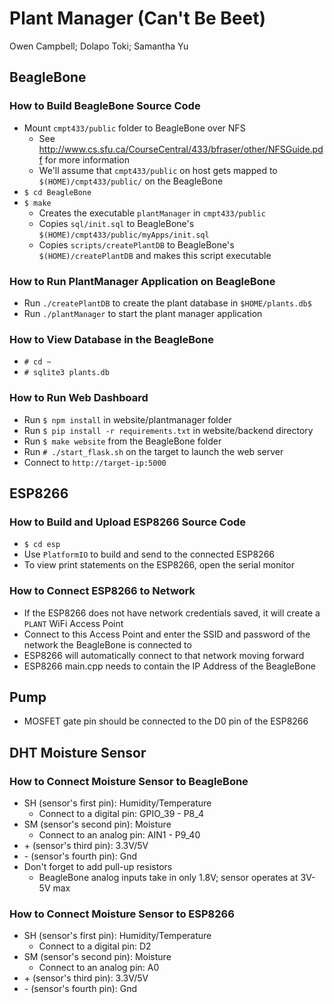 # Plant Manager (Can't Be Beet)
Owen Campbell; Dolapo Toki; Samantha Yu

## BeagleBone
### How to Build BeagleBone Source Code
* Mount `cmpt433/public` folder to BeagleBone over NFS
  * See http://www.cs.sfu.ca/CourseCentral/433/bfraser/other/NFSGuide.pdf for more information
  * We'll assume that `cmpt433/public` on host gets mapped to `$(HOME)/cmpt433/public/` on the BeagleBone
* `$ cd BeagleBone`
* `$ make`
  * Creates the executable `plantManager` in `cmpt433/public`
  * Copies `sql/init.sql` to BeagleBone's `$(HOME)/cmpt433/public/myApps/init.sql`
  * Copies `scripts/createPlantDB` to BeagleBone's `$(HOME)/createPlantDB` and makes this script executable

### How to Run PlantManager Application on BeagleBone
* Run `./createPlantDB` to create the plant database in `$HOME/plants.db$`
* Run `./plantManager` to start the plant manager application

### How to View Database in the BeagleBone
* `# cd ~`
* `# sqlite3 plants.db`

### How to Run Web Dashboard
* Run `$ npm install` in website/plantmanager folder
* Run `$ pip install -r requirements.txt` in website/backend directory
* Run `$ make website` from the BeagleBone folder
* Run `# ./start_flask.sh` on the target to launch the web server
* Connect to `http://target-ip:5000`

## ESP8266
### How to Build and Upload ESP8266 Source Code
* `$ cd esp`
* Use `PlatformIO` to build and send to the connected ESP8266
* To view print statements on the ESP8266, open the serial monitor

### How to Connect ESP8266 to Network
* If the ESP8266 does not have network credentials saved, it will create a `PLANT` WiFi Access Point
* Connect to this Access Point and enter the SSID and password of the network the BeagleBone is connected to
* ESP8266 will automatically connect to that network moving forward
* ESP8266 main.cpp needs to contain the IP Address of the BeagleBone

## Pump
* MOSFET gate pin should be connected to the D0 pin of the ESP8266

## DHT Moisture Sensor
### How to Connect Moisture Sensor to BeagleBone
* SH (sensor's first pin): Humidity/Temperature
  * Connect to a digital pin: GPIO_39 - P8_4
* SM (sensor's second pin): Moisture
  * Connect to an analog pin: AIN1 - P9_40
* \+ (sensor's third pin): 3.3V/5V
* \- (sensor's fourth pin): Gnd
* Don't forget to add pull-up resistors
  * BeagleBone analog inputs take in only 1.8V; sensor operates at 3V-5V max

### How to Connect Moisture Sensor to ESP8266
* SH (sensor's first pin): Humidity/Temperature
  * Connect to a digital pin: D2
* SM (sensor's second pin): Moisture
  * Connect to an analog pin: A0
* \+ (sensor's third pin): 3.3V/5V
* \- (sensor's fourth pin): Gnd
